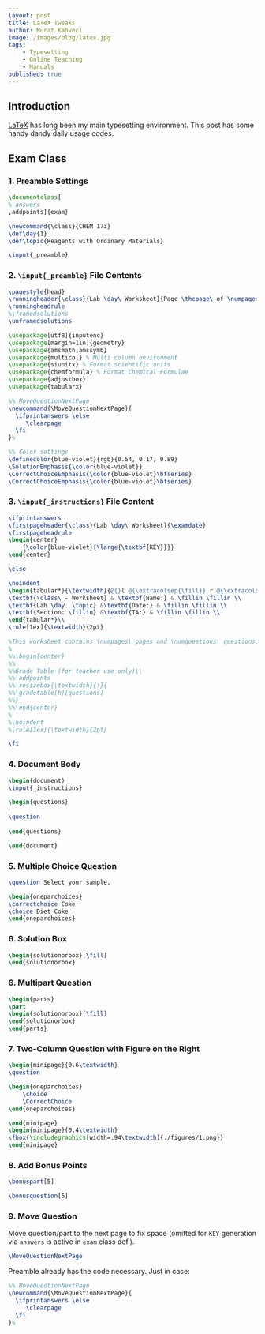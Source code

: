 ```yaml
---
layout: post
title: LaTeX Tweaks
author: Murat Kahveci
image: /images/blog/latex.jpg
tags: 
    - Typesetting
    - Online Teaching
    - Manuals
published: true
---
```


## Introduction

[LaTeX](https://www.latex-project.org) has long been my main typesetting environment. This post has some handy dandy daily usage codes.  

## Exam Class

### 1. Preamble Settings

```latex
\documentclass[
% answers 
,addpoints]{exam}

\newcommand{\class}{CHEM 173}
\def\day{1} 
\def\topic{Reagents with Ordinary Materials}

\input{_preamble}
```

### 2. `\input{_preamble}` File Contents

```latex
\pagestyle{head}
\runningheader{\class}{Lab \day\ Worksheet}{Page \thepage\ of \numpages}
\runningheadrule
%\framedsolutions
\unframedsolutions

\usepackage[utf8]{inputenc}
\usepackage[margin=1in]{geometry}
\usepackage{amsmath,amssymb}
\usepackage{multicol} % Multi column environment 
\usepackage{siunitx} % Format scientific units
\usepackage{chemformula} % Format Chemical Formulae
\usepackage{adjustbox}
\usepackage{tabularx}

%% MoveQuestionNextPage
\newcommand{\MoveQuestionNextPage}{
  \ifprintanswers \else 
     \clearpage
  \fi
}%

%% Color settings
\definecolor{blue-violet}{rgb}{0.54, 0.17, 0.89}
\SolutionEmphasis{\color{blue-violet}}
\CorrectChoiceEmphasis{\color{blue-violet}\bfseries}
\CorrectChoiceEmphasis{\color{blue-violet}\bfseries}
```
### 3. `\input{_instructions}` File Content

```latex
\ifprintanswers 
\firstpageheader{\class}{Lab \day\ Worksheet}{\examdate}
\firstpageheadrule
\begin{center}
	{\color{blue-violet}{\large{\textbf{KEY}}}}
\end{center}

\else

\noindent
\begin{tabular*}{\textwidth}{@{}l @{\extracolsep{\fill}} r @{\extracolsep{5pt}} l@{}}
\textbf{\class\ - Worksheet} & \textbf{Name:} & \fillin \fillin \\
\textbf{Lab \day. \topic} &\textbf{Date:} & \fillin \fillin \\
\textbf{Section: \fillin} &\textbf{TA:} & \fillin \fillin \\
\end{tabular*}\\
\rule[1ex]{\textwidth}{2pt}

%This worksheet contains \numpages\ pages and \numquestions\ questions. Please add all the names of  "contributing group members." 
%
%%\begin{center}
%%
%%Grade Table (for teacher use only)\\
%%\addpoints
%%\resizebox{\textwidth}{!}{
%%\gradetable[h][questions]
%%}
%%\end{center}
%
%\noindent
%\rule[1ex]{\textwidth}{2pt} 

\fi
```
### 4. Document Body

```latex
\begin{document}
\input{_instructions} 

\begin{questions}	
	
\question 	
		
\end{questions}

\end{document}
```
### 5. Multiple Choice Question

```latex
\question Select your sample.

\begin{oneparchoices}
\correctchoice Coke
\choice Diet Coke
\end{oneparchoices}
```

### 6. Solution Box 

```latex
\begin{solutionorbox}[\fill] 
\end{solutionorbox}
```

### 6. Multipart Question

```latex
\begin{parts}
\part
\begin{solutionorbox}[\fill] 
\end{solutionorbox}
\end{parts}
```
### 7. Two-Column Question with Figure on the Right 

```latex
\begin{minipage}{0.6\textwidth}
\question 

\begin{oneparchoices}
	\choice	  
	\CorrectChoice	  
\end{oneparchoices}	

\end{minipage}
\begin{minipage}{0.4\textwidth}
\fbox{\includegraphics[width=.94\textwidth]{./figures/1.png}}
\end{minipage}
```

### 8. Add Bonus Points

```latex
\bonuspart[5]
```

```latex
\bonusquestion[5]
```
### 9. Move Question 

Move question/part to the next page to fix space (omitted for `KEY` generation via `answers` is active in `exam` class def.).

```latex
\MoveQuestionNextPage
```
Preamble already has the code necessary. Just in case:

```latex
%% MoveQuestionNextPage
\newcommand{\MoveQuestionNextPage}{
  \ifprintanswers \else 
     \clearpage
  \fi
}%
```